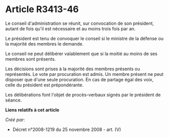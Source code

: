 # Article R3413-46

Le conseil d'administration se réunit, sur convocation de son président, autant de fois qu'il est nécessaire et au moins
trois fois par an.

Le président est tenu de convoquer le conseil si le ministre de la défense ou la majorité des membres le demande.

Le conseil ne peut délibérer valablement que si la moitié au moins de ses membres sont présents.

Les décisions sont prises à la majorité des membres présents ou représentés. Le vote par procuration est admis. Un membre
présent ne peut disposer que d'une seule procuration. En cas de partage égal des voix, celle du président est prépondérante.

Les délibérations font l'objet de procès-verbaux signés par le président de séance.

**Liens relatifs à cet article**

_Créé par_:

  - Décret n°2008-1219 du 25 novembre 2008 - art. (V)
